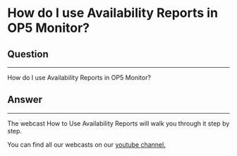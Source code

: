 # How do I use Availability Reports in OP5 Monitor?

## Question

* * * * *

How do I use Availability Reports in OP5 Monitor?

## Answer

* * * * *

The webcast How to Use Availability Reports will walk you through it step by step.

You can find all our webcasts on our [youtube channel.](http://www.youtube.com/user/op5video)
